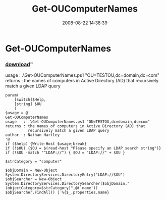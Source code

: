 ﻿---
pid:            546
parent:         0
children:       
poster:         Nathan Hartley
title:          Get-OUComputerNames
date:           2008-08-22 14:38:39
format:         posh
---

# Get-OUComputerNames

### [download](546.ps1)"

usage   : .\Get-OUComputerNames.ps1 "OU=TESTOU,dc=domain,dc=com"
returns : the names of computers in Active Directory (AD) that
          recursively match a given LDAP query


```posh
param( 
	[switch]$Help,
	[string] $OU
	)
$usage = @'
Get-OUComputerNames
usage   : .\Get-OUComputerNames.ps1 "OU=TESTOU,dc=domain,dc=com"
returns : the names of computers in Active Directory (AD) that
          recursively match a given LDAP query
author  : Nathan Hartley
'@
if ($help) {Write-Host $usage;break}
if (!$OU) {$OU = $(read-host "Please specify an LDAP search string")}
if (!$OU -match "^LDAP://") { $OU = "LDAP://" + $OU }

$strCategory = "computer"

$objDomain = New-Object System.DirectoryServices.DirectoryEntry("LDAP://$OU")
$objSearcher = New-Object System.DirectoryServices.DirectorySearcher($objDomain,"(objectCategory=$strCategory)",@('name'))
$objSearcher.FindAll() | %{$_.properties.name}


```
